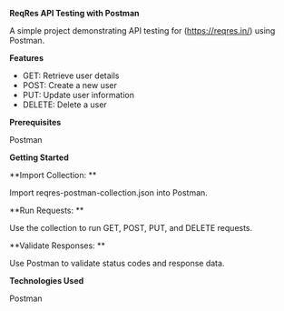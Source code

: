 **ReqRes API Testing with Postman**

A simple project demonstrating API testing for (https://reqres.in/) using Postman.

**Features**

- GET: Retrieve user details
- POST: Create a new user
- PUT: Update user information
- DELETE: Delete a user
  
**Prerequisites**

Postman

**Getting Started**

**Import Collection: **

Import reqres-postman-collection.json into Postman.

**Run Requests: **

Use the collection to run GET, POST, PUT, and DELETE requests.

**Validate Responses: **

Use Postman to validate status codes and response data.

**Technologies Used**

Postman
